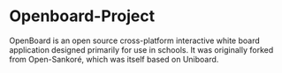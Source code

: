 # Openboard-Project
OpenBoard is an open source cross-platform interactive white board application designed primarily for use in schools. It was originally forked from Open-Sankoré, which was itself based on Uniboard.
